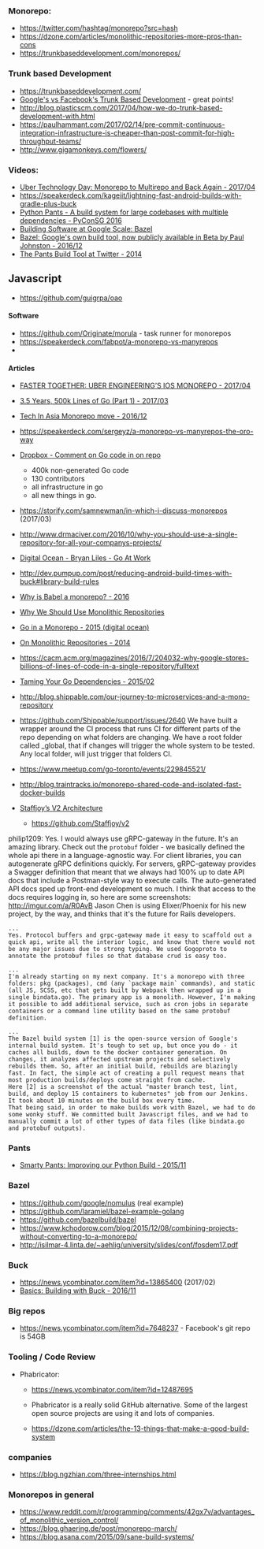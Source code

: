 ### Monorepo:


- https://twitter.com/hashtag/monorepo?src=hash
- https://dzone.com/articles/monolithic-repositories-more-pros-than-cons
- https://trunkbaseddevelopment.com/monorepos/


### Trunk based Development

  - https://trunkbaseddevelopment.com/
  - [Google's vs Facebook's Trunk Based Development](http://paulhammant.com/2014/01/08/googles-vs-facebooks-trunk-based-development/) - great points!
  - http://blog.plasticscm.com/2017/04/how-we-do-trunk-based-development-with.html
  - https://paulhammant.com/2017/02/14/pre-commit-continuous-integration-infrastructure-is-cheaper-than-post-commit-for-high-throughput-teams/
  - http://www.gigamonkeys.com/flowers/


### Videos:
  - [Uber Technology Day: Monorepo to Multirepo and Back Again - 2017/04](https://www.youtube.com/watch?v=lV8-1S28ycM)
  - https://speakerdeck.com/kageiit/lightning-fast-android-builds-with-gradle-plus-buck
  - [Python Pants - A build system for large codebases with multiple dependencies - PyConSG 2016](https://www.youtube.com/watch?v=Q6sLN8rqkDE&t=1s)
  - [Building Software at Google Scale: Bazel](https://www.youtube.com/watch?v=6GCDfoAOKIY)
  - [Bazel: Google's own build tool, now publicly available in Beta by Paul Johnston - 2016/12](https://www.youtube.com/watch?v=G-4jqDgILCM)
  - [The Pants Build Tool at Twitter - 2014](https://www.youtube.com/watch?v=j_4CVpOIWsE)


## Javascript
  - https://github.com/guigrpa/oao


#### Software
  - https://github.com/Originate/morula - task runner for monorepos
  - https://speakerdeck.com/fabpot/a-monorepo-vs-manyrepos
  -


#### Articles
  - [FASTER TOGETHER: UBER ENGINEERING’S IOS MONOREPO - 2017/04](https://eng.uber.com/ios-monorepo/)
  - [3.5 Years, 500k Lines of Go (Part 1) - 2017/03](https://npf.io/2017/03/3.5yrs-500k-lines-of-go/)

  - [Tech In Asia Monorepo move - 2016/12](https://www.techinasia.com/talk/tia-engineering-monorepo-move)
  - https://speakerdeck.com/sergeyz/a-monorepo-vs-manyrepos-the-oro-way

  - [Dropbox - Comment on Go code in on repo](https://youtu.be/JOx9enktnUM?t=1113)
    - 400k non-generated Go code
    - 130 contributors
    - all infrastructure in go
    - all new things in go.

  - https://storify.com/samnewman/in-which-i-discuss-monorepos (2017/03)
  - http://www.drmaciver.com/2016/10/why-you-should-use-a-single-repository-for-all-your-companys-projects/

  - [Digital Ocean - Bryan Liles - Go At Work](https://youtu.be/Kx0nUrTItR0?t=958)
  - http://dev.pumpup.com/post/reducing-android-build-times-with-buck#library-build-rules


  - [Why is Babel a monorepo? - 2016](https://github.com/babel/babel/blob/master/doc/design/monorepo.md)
  - [Why We Should Use Monolithic Repositories](https://gist.github.com/arschles/5d7ba90495eb50fa04fc)
  - [Go in a Monorepo - 2015 (digital ocean)](https://blog.gopheracademy.com/advent-2015/go-in-a-monorepo/)
  - [On Monolithic Repositories - 2014](http://gregoryszorc.com/blog/2014/09/09/on-monolithic-repositories/)

  - https://cacm.acm.org/magazines/2016/7/204032-why-google-stores-billions-of-lines-of-code-in-a-single-repository/fulltext
  - [Taming Your Go Dependencies - 2015/02](https://www.digitalocean.com/company/blog/taming-your-go-dependencies/)
  - http://blog.shippable.com/our-journey-to-microservices-and-a-mono-repository
  - https://github.com/Shippable/support/issues/2640
    We have built a wrapper around the CI process that runs CI for different parts of the repo depending on what folders are changing.
    We have a root folder called _global, that if changes will trigger the whole system to be tested.
    Any local folder, will just trigger that folders CI.
  - https://www.meetup.com/go-toronto/events/229845521/


  - http://blog.traintracks.io/monorepo-shared-code-and-isolated-fast-docker-builds

  - [Staffjoy’s V2 Architecture](https://blog.staffjoy.com/staffjoys-v2-architecture-9d2fcb4015fd#.z8fydno1x)
    - https://github.com/Staffjoy/v2

  philip1209:
    Yes. I would always use gRPC-gateway in the future. It's an amazing library. Check out the `protobuf` folder - we basically defined the whole api there in a language-agnostic way. For client libraries, you can autogenerate gRPC definitions quickly. For servers, gRPC-gateway provides a Swagger definition that meant that we always had 100% up to date API docs that include a Postman-style way to execute calls. The auto-generated API docs sped up front-end development so much.
    I think that access to the docs requires logging in, so here are some screenshots: http://imgur.com/a/R0AvB
    Jason Chen is using Elixer/Phoenix for his new project, by the way, and thinks that it's the future for Rails developers.

    ...
    Yes. Protocol buffers and grpc-gateway made it easy to scaffold out a quick api, write all the interior logic, and know that there would not be any major issues due to strong typing. We used Gogoproto to annotate the protobuf files so that database crud is easy too.

    ...
    I'm already starting on my next company. It's a monorepo with three folders: pkg (packages), cmd (any `package main` commands), and static (all JS, SCSS, etc that gets built by Webpack then wrapped up in a single bindata.go). The primary app is a monolith. However, I'm making it possible to add additional service, such as cron jobs in separate containers or a command line utility based on the same protobuf definition.

    ...
    The Bazel build system [1] is the open-source version of Google's internal build system. It's tough to set up, but once you do - it caches all builds, down to the docker container generation. On changes, it analyzes affected upstream projects and selectively rebuilds them. So, after an initial build, rebuilds are blazingly fast. In fact, the simple act of creating a pull request means that most production builds/deploys come straight from cache.
    Here [2] is a screenshot of the actual "master branch test, lint, build, and deploy 15 containers to kubernetes" job from our Jenkins. It took about 10 minutes on the build box every time.
    That being said, in order to make builds work with Bazel, we had to do some wonky stuff. We committed built Javascript files, and we had to manually commit a lot of other types of data files (like bindata.go and protobuf outputs).



### Pants
  - [Smarty Pants: Improving our Python Build - 2015/11](http://oscardna.tumblr.com/post/133010618340/smartypants)


### Bazel
  - https://github.com/google/nomulus (real example)
  - https://github.com/laramiel/bazel-example-golang
  - https://github.com/bazelbuild/bazel
  - https://www.kchodorow.com/blog/2015/12/08/combining-projects-without-converting-to-a-monorepo/
  - http://isilmar-4.linta.de/~aehlig/university/slides/conf/fosdem17.pdf

### Buck
  - https://news.ycombinator.com/item?id=13865400 (2017/02)
  - [Basics: Building with Buck - 2016/11](https://www.youtube.com/watch?v=sZdDFfNJeuU)


### Big repos
  - https://news.ycombinator.com/item?id=7648237 -  Facebook's git repo is 54GB


### Tooling / Code Review
  - Phabricator:
    - https://news.ycombinator.com/item?id=12487695
    - Phabricator is a really solid GitHub alternative. Some of the largest open source projects are using it and lots of companies.


    - https://dzone.com/articles/the-13-things-that-make-a-good-build-system


### companies
  - https://blog.ngzhian.com/three-internships.html


### Monorepos in general

  - https://www.reddit.com/r/programming/comments/42gx7v/advantages_of_monolithic_version_control/
  - https://blog.ghaering.de/post/monorepo-march/
  - https://blog.asana.com/2015/09/sane-build-systems/
